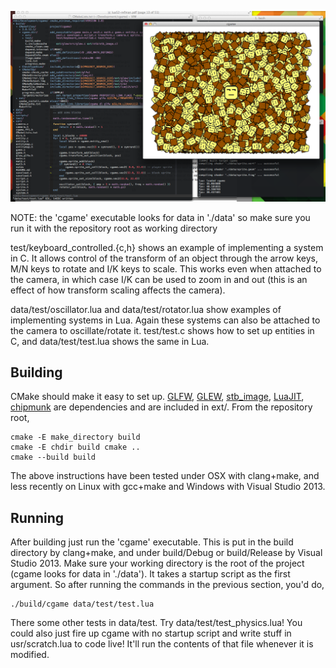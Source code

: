 ![cgame](screenshot.png "cgame")

NOTE: the 'cgame' executable looks for data in './data' so make sure you run it
with the repository root as working directory

test/keyboard_controlled.{c,h} shows an example of implementing a system in C.
It allows control of the transform of an object through the arrow keys, M/N
keys to rotate and I/K keys to scale. This works even when attached to the
camera, in which case I/K can be used to zoom in and out (this is an effect of
how transform scaling affects the camera).

data/test/oscillator.lua and data/test/rotator.lua show examples of
implementing systems in Lua. Again these systems can also be attached to the
camera to oscillate/rotate it. test/test.c shows how to set up entities in C,
and data/test/test.lua shows the same in Lua.

Building
---

CMake should make it easy to set up. [GLFW](http://www.glfw.org/),
[GLEW](http://glew.sourceforge.net/),
[stb_image](http://code.google.com/p/stblib/), [LuaJIT](http://luajit.org/),
[chipmunk](http://chipmunk-physics.net/) are dependencies and are included in
ext/. From the repository root,

    cmake -E make_directory build
    cmake -E chdir build cmake ..
    cmake --build build

The above instructions have been tested under OSX with clang+make, and
less recently on Linux with gcc+make and Windows with Visual Studio 2013.

Running
---

After building just run the 'cgame' executable. This is put in the
build directory by clang+make, and under build/Debug or build/Release
by Visual Studio 2013. Make sure your working directory is the root of
the project (cgame looks for data in './data'). It takes a startup
script as the first argument. So after running the commands in the
previous section, you'd do,

    ./build/cgame data/test/test.lua

There some other tests in data/test. Try data/test/test_physics.lua!
You could also just fire up cgame with no startup script and write
stuff in usr/scratch.lua to code live! It'll run the contents of that
file whenever it is modified.
